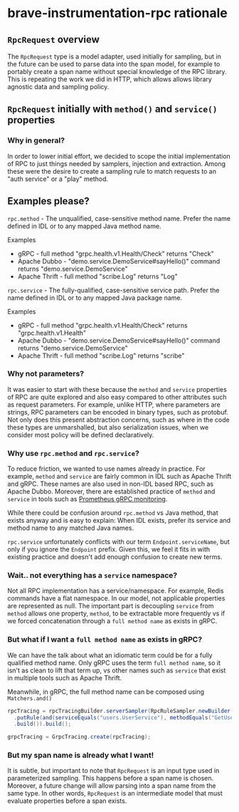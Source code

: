 # brave-instrumentation-rpc rationale

## `RpcRequest` overview

The `RpcRequest` type is a model adapter, used initially for sampling, but in
the future can be used to parse data into the span model, for example to
portably create a span name without special knowledge of the RPC library. This
is repeating the work we did in HTTP, which allows allows library agnostic
data and sampling policy.

## `RpcRequest` initially with `method()` and `service()` properties

### Why in general?
In order to lower initial effort, we decided to scope the initial
implementation of RPC to just things needed by samplers, injection and
extraction. Among these were the desire to create a sampling rule to match
requests to an "auth service" or a "play" method.

## Examples please?
`rpc.method` - The unqualified, case-sensitive method name. Prefer the name
defined in IDL or to any mapped Java method name.

Examples
* gRPC - full method "grpc.health.v1.Health/Check" returns "Check"
* Apache Dubbo - "demo.service.DemoService#sayHello()" command returns "demo.service.DemoService"
* Apache Thrift - full method "scribe.Log" returns "Log"

`rpc.service` - The fully-qualified, case-sensitive service path. Prefer the
name defined in IDL or to any mapped Java package name.

Examples
* gRPC - full method "grpc.health.v1.Health/Check" returns "grpc.health.v1.Health"
* Apache Dubbo - "demo.service.DemoService#sayHello()" command returns "demo.service.DemoService"
* Apache Thrift - full method "scribe.Log" returns "scribe"

### Why not parameters?
It was easier to start with these because the `method` and `service` properties
of RPC are quite explored and also easy compared to other attributes such as
request parameters. For example, unlike HTTP, where parameters are strings, RPC
parameters can be encoded in binary types, such as protobuf. Not only does this
present abstraction concerns, such as where in the code these types are
unmarshalled, but also serialization issues, when we consider most policy will
be defined declaratively.

### Why use `rpc.method` and `rpc.service`?
To reduce friction, we wanted to use names already in practice. For example,
`method` and `service` are fairly common in IDL such as Apache Thrift and gRPC.
These names are also used in non-IDL based RPC, such as Apache Dubbo. Moreover,
there are established practice of `method` and `service` in tools such as
[Prometheus gRPC monitoring](https://github.com/grpc-ecosystem/go-grpc-prometheus#labels).

While there could be confusion around `rpc.method` vs Java method, that exists
anyway and is easy to explain: When IDL exists, prefer its service and method
name to any matched Java names. 

`rpc.service` unfortunately conflicts with our term `Endpoint.serviceName`, but
only if you ignore the `Endpoint` prefix. Given this, we feel it fits in with
existing practice and doesn't add enough confusion to create new terms.

### Wait.. not everything has a `service` namespace?

Not all RPC implementation has a service/namespace. For example, Redis commands
have a flat namespace. In our model, not applicable properties are represented
as null. The important part is decoupling `service` from `method` allows one
property, `method`, to be extractable more frequently vs if we forced
concatenation through a `full method name` as exists in gRPC.

### But what if I want a `full method name` as exists in gRPC?

We can have the talk about what an idiomatic term could be for a fully
qualified method name. Only gRPC uses the term `full method name`, so it isn't
as clean to lift that term up, vs other names such as `service` that exist in
multiple tools such as Apache Thrift.

Meanwhile, in gRPC, the full method name can be composed using `Matchers.and()`
```java
rpcTracing = rpcTracingBuilder.serverSampler(RpcRuleSampler.newBuilder()
  .putRule(and(serviceEquals("users.UserService"), methodEquals("GetUserToken")), RateLimitingSampler.create(100))
  .build()).build();

grpcTracing = GrpcTracing.create(rpcTracing);
```

### But my span name is already what I want!
It is subtle, but important to note that `RpcRequest` is an input type used in
parameterized sampling. This happens before a span name is chosen. Moreover, a
future change will allow parsing into a span name from the same type. In other
words, `RpcRequest` is an intermediate model that must evaluate properties
before a span exists.
